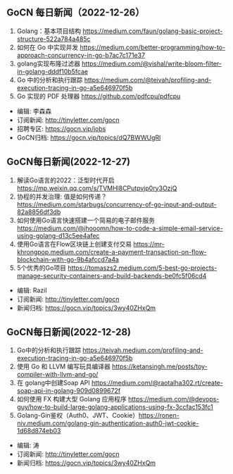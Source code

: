 ## GoCN 每日新闻（2022-12-26）

1. Golang：基本项目结构 https://medium.com/faun/golang-basic-project-structure-522a784a485c
2. 如何在 Go 中实现并发 https://medium.com/better-programming/how-to-approach-concurrency-in-go-b7ac7c171e37
3. golang实现布隆过滤器 https://medium.com/@vishal/write-bloom-filter-in-golang-dddf10b5fcae
4. Go 中的分析和执行跟踪 https://medium.com/@teivah/profiling-and-execution-tracing-in-go-a5e646970f5b
5. Go 实现的 PDF 处理器 https://github.com/pdfcpu/pdfcpu

* 编辑: 李森森
* 订阅新闻: http://tinyletter.com/gocn
* 招聘专区: https://gocn.vip/jobs
* GoCN归档: https://gocn.vip/topics/dQ7BWWUgRl

## GoCN每日新闻(2022-12-27)

1. 解读Go语言的2022：泛型时代开启 https://mp.weixin.qq.com/s/TVMHl8CPutpvjp0ry3OzjQ
2. 协程的并发治理: 值是如何传递？ https://medium.com/starbugs/concurrency-of-go-input-and-output-82a8856df3db
3. 如何使用Go语言快速搭建一个简易的电子邮件服务 https://medium.com/@jhooomn/how-to-code-a-simple-email-service-using-golang-d13c5ee4afec
4. 使用Go语言在Flow区块链上创建支付交易 https://mr-khrongpop.medium.com/create-a-payment-transaction-on-flow-blockchain-with-go-9b4afccd7a4a
5. 5个优秀的Go项目 https://tomaszs2.medium.com/5-best-go-projects-manage-security-containers-and-build-backends-be0fc5f06cd4

* 编辑: Razil
* 订阅新闻: http://tinyletter.com/gocn
* 新闻归档: https://gocn.vip/topics/3wy40ZHxQm


## GoCN每日新闻(2022-12-28)

1. Go中的分析和执行跟踪 https://teivah.medium.com/profiling-and-execution-tracing-in-go-a5e646970f5b
2. 使用 Go 和 LLVM 编写玩具编译器 https://ketansingh.me/posts/toy-compiler-with-llvm-and-go/  
3. 在 golang中创建Soap API https://medium.com/@raotalha302.rt/create-soap-api-in-golang-909d0899672f  
4. 如何使用 FX 构建大型 Golang 应用程序 https://medium.com/@devops-guy/how-to-build-large-golang-applications-using-fx-3ccfac153fc1  
5. Golang-Gin鉴权（Auth0、JWT、Cookie）https://ronen-niv.medium.com/golang-gin-authentication-auth0-jwt-cookie-1d68d874eb03

* 编辑: 涛
* 订阅新闻: http://tinyletter.com/gocn
* 新闻归档: https://gocn.vip/topics/3wy40ZHxQm




